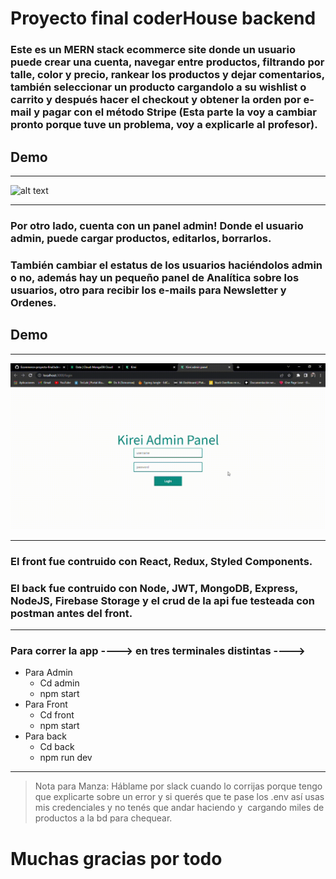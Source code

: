 # Proyecto final coderHouse backend
### Este es un MERN stack ecommerce site donde un usuario puede crear una cuenta, navegar entre productos, filtrando por talle, color y precio, rankear los productos y dejar comentarios, también seleccionar un producto cargandolo a su wishlist o carrito y después hacer el checkout y obtener la orden por e-mail y pagar con el método Stripe (Esta parte la voy a cambiar pronto porque tuve un problema, voy a explicarle al profesor).

## Demo
---
![alt text](https://github.com/Martin-J-Larre/Ecommerce-proyecto-final/blob/main/admin/public/gifs/Kirei%20-%20Google%20Chrome%202022-04-06%2001-49-53.gif?raw=true)

----
### Por otro lado, cuenta con un panel admin! Donde el usuario admin, puede cargar productos, editarlos, borrarlos.
### También cambiar el estatus de los usuarios haciéndolos admin o no, además hay un pequeño panel de Analítica sobre los usuarios, otro para recibir los e-mails para Newsletter y Ordenes.
## Demo
---
![alt text](https://github.com/Martin-J-Larre/Ecommerce-proyecto-final/blob/main/admin/public/gifs/Kirei%20admin%20panel%20-%20Google%20Chrome%202022-04-06%2002-00-22.gif?raw=true)

----
### El front fue contruido con React, Redux, Styled Components.
### El back fue contruido con Node, JWT, MongoDB, Express, NodeJS, Firebase Storage y el crud de la api fue testeada con postman antes del front.
---
### Para correr la app ---->  en tres terminales distintas ---->
- Para Admin
  * Cd admin 
  * npm start
- Para Front
  * Cd front 
  * npm start
- Para back
  * Cd back 
  * npm run dev
---
> Nota para Manza: Háblame por slack cuando lo corrijas porque tengo que explicarte sobre un error y si querés que te pase los .env así usas mis credenciales y no tenés que andar haciendo y  cargando miles de productos a la bd para chequear.

# Muchas gracias por todo

